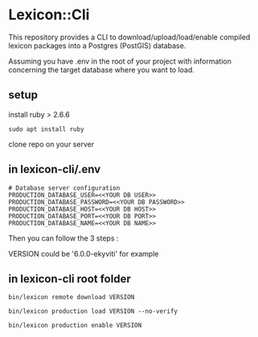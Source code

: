 # Lexicon::Cli

This repository provides a CLI to download/upload/load/enable compiled lexicon packages into a Postgres (PostGIS) database.

Assuming you have .env in the root of your project with information concerning the target database where you want to load.

## setup

install ruby > 2.6.6

`sudo apt install ruby`

clone repo on your server

## in lexicon-cli/.env
```
# Database server configuration
PRODUCTION_DATABASE_USER=<<YOUR DB USER>>
PRODUCTION_DATABASE_PASSWORD=<<YOUR DB PASSWORD>>
PRODUCTION_DATABASE_HOST=<<YOUR DB HOST>>
PRODUCTION_DATABASE_PORT=<<YOUR DB PORT>>
PRODUCTION_DATABASE_NAME=<<YOUR DB NAME>>
```

Then you can follow the 3 steps :

VERSION could be '6.0.0-ekyviti' for example

## in lexicon-cli root folder

`bin/lexicon remote download VERSION`

`bin/lexicon production load VERSION --no-verify`

`bin/lexicon production enable VERSION`
